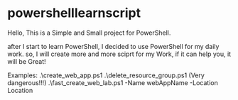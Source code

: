 # powershelllearnscript

Hello, This is a Simple and Small project for PowerShell.

after I start to learn PowerShell, I decided to use PowerShell for my daily work.
so, I will create more and more sciprt for my Work, if it can help you, it will be Great!

Examples:
.\create_web_app.ps1
.\delete_resource_group.ps1 (Very dangerous!!!)
.\fast_create_web_lab.ps1 -Name webAppName -Location Location
